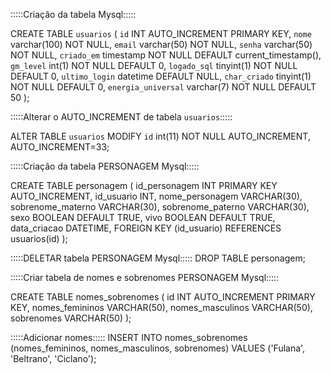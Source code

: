 :::::Criação da tabela Mysql:::::

CREATE TABLE `usuarios` (
  `id` INT AUTO_INCREMENT PRIMARY KEY,
  `nome` varchar(100) NOT NULL,
  `email` varchar(50) NOT NULL,
  `senha` varchar(50) NOT NULL,
  `criado_em` timestamp NOT NULL DEFAULT current_timestamp(),
  `gm_level` int(1) NOT NULL DEFAULT 0,
  `logado_sql` tinyint(1) NOT NULL DEFAULT 0,
  `ultimo_login` datetime DEFAULT NULL,
  `char_criado` tinyint(1) NOT NULL DEFAULT 0,
  `energia_universal` varchar(7) NOT NULL DEFAULT 50
);

:::::Alterar o AUTO_INCREMENT de tabela `usuarios`:::::

ALTER TABLE `usuarios`
  MODIFY `id` int(11) NOT NULL AUTO_INCREMENT, AUTO_INCREMENT=33;


:::::Criação da tabela PERSONAGEM Mysql:::::

CREATE TABLE personagem (
  id_personagem INT PRIMARY KEY AUTO_INCREMENT,
  id_usuario INT,
  nome_personagem VARCHAR(30),
  sobrenome_materno VARCHAR(30),
  sobrenome_paterno VARCHAR(30),
  sexo BOOLEAN DEFAULT TRUE,
  vivo BOOLEAN DEFAULT TRUE,
  data_criacao DATETIME,
  FOREIGN KEY (id_usuario) REFERENCES usuarios(id)
);


:::::DELETAR tabela PERSONAGEM Mysql:::::
DROP TABLE personagem;

:::::Criar tabela de nomes e sobrenomes PERSONAGEM Mysql:::::

CREATE TABLE nomes_sobrenomes (
  id INT AUTO_INCREMENT PRIMARY KEY,
  nomes_femininos VARCHAR(50),
  nomes_masculinos VARCHAR(50),
  sobrenomes VARCHAR(50)
);

:::::Adicionar nomes:::::
INSERT INTO nomes_sobrenomes (nomes_femininos, nomes_masculinos, sobrenomes) VALUES
  ('Fulana', 'Beltrano', 'Ciclano');